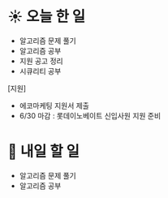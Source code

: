 # ☀️ 오늘 한 일

- 알고리즘 문제 풀기 
- 알고리즘 공부
- 지원 공고 정리
- 시큐리티 공부

[지원]
- 에코마케팅 지원서 제출
-  6/30 마감 : 롯데이노베이트 신입사원 지원 준비




# 🚩 내일 할 일
- 알고리즘 문제 풀기 
- 알고리즘 공부

